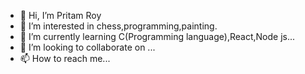 - 👋 Hi, I’m Pritam Roy
- 👀 I’m interested in chess,programming,painting.
- 🌱 I’m currently learning C(Programming language),React,Node js...
- 💞️ I’m looking to collaborate on ...
- 📫 How to reach me...

<!---
Pritam1136/Pritam1136 is a ✨ special ✨ repository because its `README.md` (this file) appears on your GitHub profile.
You can click the Preview link to take a look at your changes.
--->
